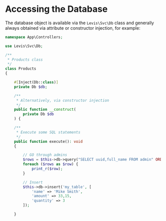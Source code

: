 
# Accessing the Database

The database object is available via the `Levis\Svc\Db` class and generally always obtained via attribute or constructor injection, for example:

~~~php
namespace App\Controllers;

use Levis\Svc\Db;

/**
 * Products class
 */
class Products
{

    #[Inject(Db::class)]
    private Db $db;

    /**
     * Alternatively, via constructor injection
     */
    public function __construct(
        private Db $db
    ) { 

    /**
     * Execute some SQL statements
     */
    public function execute(): void
    {

        // GO through admins
        $rows = $this->db->query("SELECT uuid,full_name FROM admin" ORDER BY full_name);
        foreach ($rows as $row) {
            print_r($row);
        }

        // Insert
        $this->db->insert('my_table', [
            'name' => 'Mike Smith',
            'amount' => 33,15,
            'quantity' => 3
        ]);

    }

~~~




